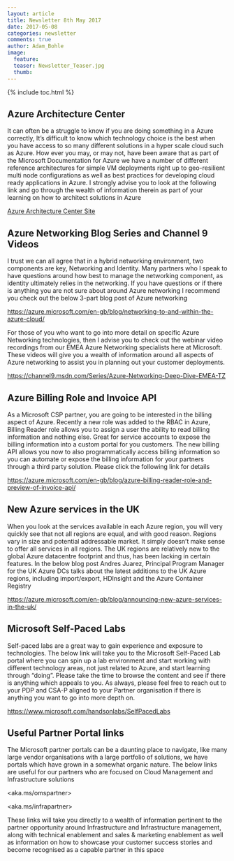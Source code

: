 ```yaml
---
layout: article
title: Newsletter 8th May 2017
date: 2017-05-08
categories: newsletter
comments: true
author: Adam_Bohle
image:
  feature: 
  teaser: Newsletter_Teaser.jpg
  thumb: 
---
```


{% include toc.html %}

## Azure Architecture Center


It can often be a struggle to know if you are doing something in a Azure correctly, It’s difficult to know which technology choice is the best when you have access to so many different solutions in a hyper scale cloud such as Azure. How ever you may, or may not, have been aware that as part of the Microsoft Documentation for Azure we have a number of different reference architectures for simple VM deployments right up to geo-resilient multi node configurations as well as best practices for developing cloud ready applications in Azure. I strongly advise you to look at the following link and go through the wealth of information therein as part of your learning on how to architect solutions in Azure


[Azure Architecture Center Site](https://docs.microsoft.com/en-us/azure/architecture/)


## Azure Networking Blog Series and Channel 9 Videos
 

I trust we can all agree that in a hybrid networking environment, two components are key, Networking and Identity. Many partners who I speak to have questions around how best to manage the networking component, as identity ultimately relies in the networking. If you have questions or if there is anything you are not sure about around Azure networking I recommend you check out the below 3-part blog post of Azure networking

<https://azure.microsoft.com/en-gb/blog/networking-to-and-within-the-azure-cloud/>

For those of you who want to go into more detail on specific Azure Networking technologies, then I advise you to check out the webinar video recordings from our EMEA Azure Networking specialists here at Microsoft. These videos will give you a wealth of information around all aspects of Azure networking to assist you in planning out your customer deployments.

<https://channel9.msdn.com/Series/Azure-Networking-Deep-Dive-EMEA-TZ>


## Azure Billing Role and Invoice API 
 

As a Microsoft CSP partner, you are going to be interested in the billing aspect of Azure. Recently a new role was added to the RBAC in Azure, Billing Reader role allows you to assign a user the ability to read billing information and nothing else. Great for service accounts to expose the billing information into a custom portal for you customers. The new billing API allows you now to also programmatically access billing information so you can automate or expose the billing information for your partners through a third party solution. Please click the following link for details

<https://azure.microsoft.com/en-gb/blog/azure-billing-reader-role-and-preview-of-invoice-api/>


## New Azure services in the UK
 

When you look at the services available in each Azure region, you will very quickly see that not all regions are equal, and with good reason. Regions vary in size and potential addressable market. It simply doesn’t make sense to offer all services in all regions. The UK regions are relatively new to the global Azure datacentre footprint and thus, has been lacking in certain features. In the below blog post Andres Juarez, Principal Program Manager for the UK Azure DCs talks about the latest additions to the UK Azure regions, including import/export, HDInsight and the Azure Container Registry
 
<https://azure.microsoft.com/en-gb/blog/announcing-new-azure-services-in-the-uk/>


## Microsoft Self-Paced Labs
 

Self-paced labs are a great way to gain experience and exposure to technologies. The below link will take you to the Microsoft Self-Paced Lab portal where you can spin up a lab environment and start working with different technology areas, not just related to Azure, and start learning through “doing”. Please take the time to browse the content and see if there is anything which appeals to you. As always, please feel free to reach out to your PDP and CSA-P aligned to your Partner organisation if there is anything you want to go into more depth on.    
 
<https://www.microsoft.com/handsonlabs/SelfPacedLabs>


## Useful Partner Portal links
 

The Microsoft partner portals can be a daunting place to navigate, like many large vendor organisations with a large portfolio of solutions, we have portals which have grown in a somewhat organic nature. The below links are useful for our partners who are focused on Cloud Management and Infrastructure solutions

<aka.ms/omspartner>

<aka.ms/infrapartner>

These links will take you directly to a wealth of information pertinent to the partner opportunity around Infrastructure and Infrastructure management, along with technical enablement and sales & marketing enablement as well as information on how to showcase your customer success stories and become recognised as a capable partner in this space